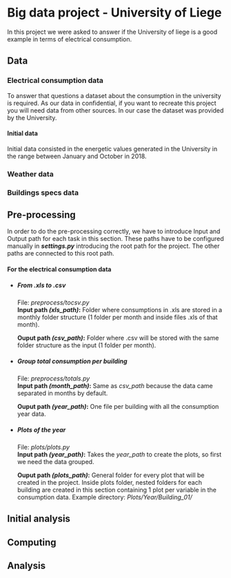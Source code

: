 # Big data project - University of Liege
In this project we were asked to answer if the University of liege
is a good example in terms of electrical consumption.
## Data
### Electrical consumption data
To answer that questions a dataset about the consumption in the university is
required. As our data in confidential, if you want to recreate this project 
you will need data from other sources. In our case the dataset 
was provided by the University.

#### Initial data
Initial data consisted in the energetic values generated in the University in
the range between January and October in 2018.
 
### Weather data

### Buildings specs data
 <!-- ---------------------------------------------------------- -->

## Pre-processing
In order to do the pre-processing correctly, we have to introduce Input and 
Output path for each task in this section.
These paths have to be configured manually in ***settings.py*** introducing the 
root
path for the project. The other paths are connected to this root path.
#### For the electrical consumption data
* ##### From .xls to .csv
   File: *preprocess/tocsv.py*  
   **Input path *(xls_path)*:** Folder where consumptions in .xls are stored 
   in a monthly 
   folder 
structure (1 folder per month and inside files .xls of that month).
    
   **Ouput path *(csv_path)*:** Folder where .csv will be stored with the same 
folder  structure as the input (1 folder per month).

* ##### Group total consumption per building
   File: *preprocess/totals.py*  
   **Input path *(month_path)*:** Same as *csv_path* because the data came 
separated in months by default.

   **Ouput path *(year_path)*:** One file per building with all the consumption 
year data.

* ##### Plots of the year
   File: *plots/plots.py*  
   **Input path *(year_path)*:** Takes the *year_path* to create the 
   plots, so first we need the data grouped.
   
   **Ouput path *(plots_path)*:** General folder for every plot that will be 
created in the project. Inside plots folder, nested folders for each building 
are created in this section containing 1 plot per variable in the 
consumption data. Example directory: *Plots/Year/Building_01/*

## Initial analysis
## Computing
## Analysis
